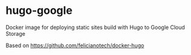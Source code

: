 # hugo-google
Docker image for deploying static sites build with Hugo to Google Cloud Storage

Based on https://github.com/felicianotech/docker-hugo
